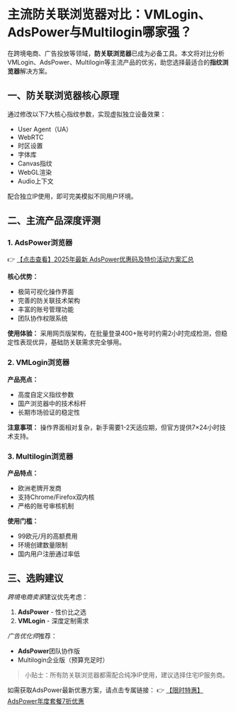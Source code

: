 # 主流防关联浏览器对比：VMLogin、AdsPower与Multilogin哪家强？

在跨境电商、广告投放等领域，**防关联浏览器**已成为必备工具。本文将对比分析VMLogin、AdsPower、Multilogin等主流产品的优劣，助您选择最适合的**指纹浏览器**解决方案。

## 一、防关联浏览器核心原理

通过修改以下7大核心指纹参数，实现虚拟独立设备效果：
- User Agent（UA）
- WebRTC
- 时区设置
- 字体库
- Canvas指纹
- WebGL渲染
- Audio上下文

配合独立IP使用，即可完美模拟不同用户环境。

## 二、主流产品深度评测

### 1. AdsPower浏览器
👉 [【点击查看】2025年最新 AdsPower优惠码及特价活动方案汇总](https://bit.ly/adspower_free)

**核心优势：**
- 极简可视化操作界面
- 完善的防关联技术架构
- 丰富的账号管理功能
- 团队协作权限系统

**使用体验：**
采用网页版架构，在批量登录400+账号时约需2小时完成检测，但稳定性表现优异，基础防关联需求完全够用。

### 2. VMLogin浏览器
**产品亮点：**
- 高度自定义指纹参数
- 国产浏览器中的技术标杆
- 长期市场验证的稳定性

**注意事项：**
操作界面相对复杂，新手需要1-2天适应期，但官方提供7×24小时技术支持。

### 3. Multilogin浏览器
**产品特点：**
- 欧洲老牌开发商
- 支持Chrome/Firefox双内核
- 严格的账号审核机制

**使用门槛：**
- 99欧元/月的高额费用
- 环境创建数量限制
- 国内用户注册通过率低

## 三、选购建议

*跨境电商卖家*建议优先考虑：
1. **AdsPower** - 性价比之选
2. **VMLogin** - 深度定制需求

*广告优化师*推荐：
- **AdsPower**团队协作版
- Multilogin企业版（预算充足时）

> 小贴士：所有防关联浏览器都需配合纯净IP使用，建议选择住宅IP服务商。

如需获取AdsPower最新优惠方案，请点击专属链接：
👉 [【限时特惠】AdsPower年度套餐7折优惠](https://bit.ly/adspower_free)